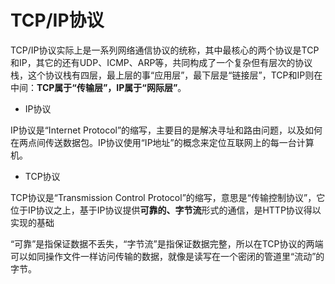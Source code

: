 # TCP/IP协议

TCP/IP协议实际上是一系列网络通信协议的统称，其中最核心的两个协议是TCP和IP，其它的还有UDP、ICMP、ARP等，共同构成了一个复杂但有层次的协议栈，这个协议栈有四层，最上层的事“应用层”，最下层是“链接层”，TCP和IP则在中间：**TCP属于“传输层”，IP属于“网际层”**。

- IP协议

IP协议是“Internet Protocol”的缩写，主要目的是解决寻址和路由问题，以及如何在两点间传送数据包。IP协议使用“IP地址”的概念来定位互联网上的每一台计算机。


- TCP协议

TCP协议是“Transmission Control Protocol”的缩写，意思是“传输控制协议”，它位于IP协议之上，基于IP协议提供**可靠的、字节流**形式的通信，是HTTP协议得以实现的基础

“可靠”是指保证数据不丢失，“字节流”是指保证数据完整，所以在TCP协议的两端可以如同操作文件一样访问传输的数据，就像是读写在一个密闭的管道里“流动”的字节。